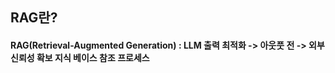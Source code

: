 <h2> RAG란? </h2> 
<h4> RAG(Retrieval-Augmented Generation) : LLM 출력 최적화 -> 아웃풋 전 -> 외부 신뢰성 확보 지식 베이스 참조 프로세스 </h4>

